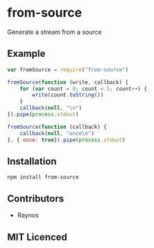 # from-source

Generate a stream from a source

## Example

``` js
var fromSource = require("from-source")

fromSource(function (write, callback) {
    for (var count = 0; count < 5; count++) {
        write(count.toString())
    }
    callback(null, "\n")
}).pipe(process.stdout)

fromSource(function (callback) {
    callback(null, "once\n")
}, { once: true}).pipe(process.stdout)

```

## Installation

`npm install from-source`

## Contributors

 - Raynos

## MIT Licenced
